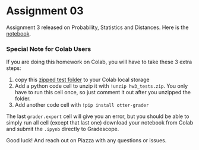 # Assignment 03

Assignment 3 released on Probability, Statistics and Distances.
Here is the [notebook](./assignment3.ipynb).

### Special Note for Colab Users

If you are doing this homework on Colab, you will have to take these 3 extra steps:

1. copy this [zipped test folder](./hw3_tests.zip)
   to your Colab local storage
2. Add a python code cell to unzip it with `!unzip hw3_tests.zip`. You only have
   to run this cell once, so just comment it out after you unzipped the folder.
3. Add another code cell with `!pip install otter-grader`

The last `grader.export` cell will give you an error, but you should be able to
simply run all cell (except that last one) download your notebook from Colab
and submit the `.ipynb` directly to Gradescope.

Good luck! And reach out on Piazza with any questions or issues.
